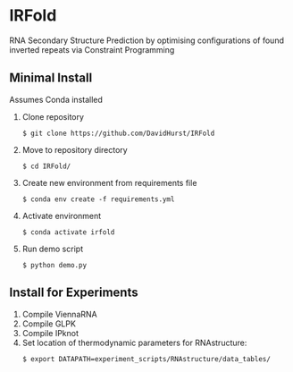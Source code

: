 # IRFold

RNA Secondary Structure Prediction by optimising configurations of found inverted repeats via Constraint Programming

## Minimal Install
Assumes Conda installed 
1. Clone repository 
    ```
    $ git clone https://github.com/DavidHurst/IRFold 
    ```
2. Move to repository directory
    ```
    $ cd IRFold/
    ```
3. Create new environment from requirements file 
    ```
    $ conda env create -f requirements.yml
    ```
4. Activate environment 
    ```
    $ conda activate irfold
    ```
5. Run demo script 
    ```
    $ python demo.py
    ```

## Install for Experiments

1. Compile ViennaRNA
2. Compile GLPK
3. Compile IPknot  
5. Set location of thermodynamic parameters for RNAstructure:
    ```
    $ export DATAPATH=experiment_scripts/RNAstructure/data_tables/
    ```



